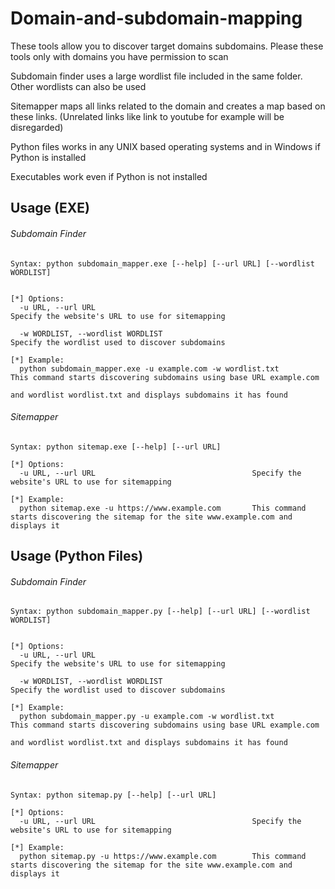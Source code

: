 # Domain-and-subdomain-mapping

These tools allow you to discover target domains subdomains. Please these tools only with domains you have permission to scan

Subdomain finder uses a large wordlist file included in the same folder. Other wordlists can also be used

Sitemapper maps all links related to the domain and creates a map based on these links. (Unrelated links like link to youtube for example will be disregarded)

Python files works in any UNIX based operating systems and in Windows if Python is installed

Executables work even if Python is not installed

## Usage (EXE)

###### Subdomain Finder

```
Syntax: python subdomain_mapper.exe [--help] [--url URL] [--wordlist WORDLIST]


[*] Options:
  -u URL, --url URL                                                          Specify the website's URL to use for sitemapping
  
  -w WORDLIST, --wordlist WORDLIST                                           Specify the wordlist used to discover subdomains

[*] Example:
  python subdomain_mapper.exe -u example.com -w wordlist.txt                 This command starts discovering subdomains using base URL example.com 
                                                                             and wordlist wordlist.txt and displays subdomains it has found 

```

###### Sitemapper

```
Syntax: python sitemap.exe [--help] [--url URL]

[*] Options:
  -u URL, --url URL                                   Specify the website's URL to use for sitemapping

[*] Example:
  python sitemap.exe -u https://www.example.com       This command starts discovering the sitemap for the site www.example.com and displays it 

```

## Usage (Python Files)

###### Subdomain Finder

```
Syntax: python subdomain_mapper.py [--help] [--url URL] [--wordlist WORDLIST]


[*] Options:
  -u URL, --url URL                                                          Specify the website's URL to use for sitemapping
  
  -w WORDLIST, --wordlist WORDLIST                                           Specify the wordlist used to discover subdomains

[*] Example:
  python subdomain_mapper.py -u example.com -w wordlist.txt                  This command starts discovering subdomains using base URL example.com 
                                                                             and wordlist wordlist.txt and displays subdomains it has found 

```

###### Sitemapper

```
Syntax: python sitemap.py [--help] [--url URL]

[*] Options:
  -u URL, --url URL                                   Specify the website's URL to use for sitemapping

[*] Example:
  python sitemap.py -u https://www.example.com        This command starts discovering the sitemap for the site www.example.com and displays it 

```
